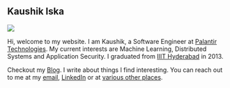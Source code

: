 ## Kaushik Iska

<div class="l-page side fill">
<img src="https://dl.dropboxusercontent.com/u/9028137/avatars/iska_about.jpg" />
</div>

Hi, welcome to my website. I am Kaushik, a Software Engineer at [Palantir Technologies](https://palantir.com).
My current interests are Machine Learning, Distributed Systems and Application Security. I graduated from [IIIT Hyderabad](https://www.iiit.ac.in/) in 2013.

Checkout my [Blog](http://iska.is). I write about things I find interesting. You can reach out to me at my [email](mailto:iska.kaushik@gmail.com), [LinkedIn](https://www.linkedin.com/in/kaushikiska) or at [various other places](https://keybase.io/iska).
